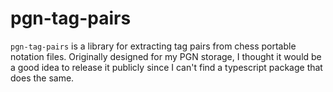 # pgn-tag-pairs

`pgn-tag-pairs` is a library for extracting tag pairs from chess portable notation files. Originally designed for my PGN storage, I thought it would be a good idea to release it publicly since I can't find a typescript package that does the same.